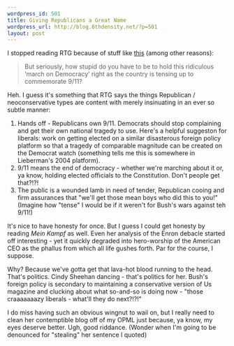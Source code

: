 ```yaml
--- 
wordpress_id: 501
title: Giving Republicans a Great Name
wordpress_url: http://blog.6thdensity.net/?p=501
layout: post
---
```

I stopped reading RTG because of stuff like <a href="http://rightthinkinggirl.com/2006/08/30/cindy-sheehan-will-dance-to-anything/">this</a> (among other reasons):
<blockquote>But seriously, how stupid do you have to be to hold this ridiculous ‘march on Democracy’ right as the country is tensing up to commemorate 9/11?</blockquote>
Heh.  I guess it's something that RTG says the things Republican / neoconservative types are content with merely insinuating in an ever so subtle manner:
<ol>
	<li>Hands off - Republicans own 9/11.  Democrats should stop complaining and get their own national tragedy to use.  Here's a helpful suggeston for liberals: work on getting elected on a similar disasterous foreign policy platform so that a tragedy of comparable magnitude can be created on the Democrat watch (something tells me this is somewhere in Lieberman's 2004 platform).</li>
	<li>9/11 means the end of democracy - whether we're marching about it or, ya know, holding elected officials to the Constitution.  Don't people get that?!?!</li>
	<li>The public is a wounded lamb in need of tender, Republican cooing and firm assurances that "we'll get those mean boys who did this to you!"  (Imagine how "tense" I would be if it weren't for Bush's wars against teh 9/11!)</li>
</ol>
It's nice to have honesty for once.  But I guess I could get honesty by reading <em>Mein Kampf</em> as well.  Even her analysis of the Enron debacle started off interesting - yet it quickly degraded into hero-worship of the American CEO as the phallus from which all life gushes forth.  Par for the course, I suppose.

Why?  Because we've gotta get that lava-hot blood running to the head.  That's politics.  Cindy Sheehan dancing - that's politics for her.  Bush's foreign policy is secondary to maintaining a conservative version of Us magazine and clucking about what so-and-so is doing now - "those craaaaaaazy liberals - what'll they do next?!?!"

I do miss having such an obvious wingnut to wail on, but I really need to clean her contemptible blog off of my OPML just because, ya know, my eyes deserve better.  Ugh, good riddance.  (Wonder when I'm going to be denounced for "stealing" her sentence I quoted)
